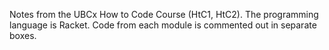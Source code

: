 Notes from the UBCx How to Code Course (HtC1, HtC2). The programming language is Racket. Code from each module is commented out in separate boxes. 
